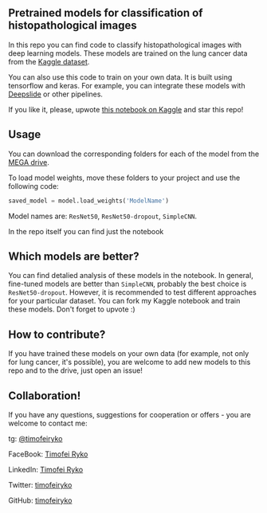 ## Pretrained models for classification of histopathological images

In this repo you can find code to classify histopathological images with deep learning models. These models are trained on the lung cancer data from the [Kaggle dataset](https://www.kaggle.com/datasets/andrewmvd/lung-and-colon-cancer-histopathological-images).

You can also use this code to train on your own data. It is built using tensorflow and keras. For example, you can integrate these models with [Deepslide](https://github.com/BMIRDS/deepslide/) or other pipelines.

If you like it, please, upwote [this notebook on Kaggle]() and star this repo!

## Usage

You can download the corresponding folders for each of the model from the [MEGA drive](https://mega.nz/folder/pixmTb6b#AS9bXaag9cu5wHHZZVRY-A).

To load model weights, move these folders to your project and use the following code:

```python
saved_model = model.load_weights('ModelName')
```

Model names are: `ResNet50`, `ResNet50-dropout`, `SimpleCNN`.

In the repo itself you can find just the notebook

## Which models are better?

You can find detalied analysis of these models in the notebook. In general, fine-tuned models are better than `SimpleCNN`, probably the best choice is `ResNet50-dropout`. However, it is recommended to test different approaches for your particular dataset. You can fork my Kaggle notebook and train these models. Don't forget to upvote :)

## How to contribute?

If you have trained these models on your own data (for example, not only for lung cancer, it's possible), you are welcome to add new models to this repo and to the drive, just open an issue!

## Collaboration!

If you have any questions, suggestions for cooperation or offers - you are welcome to contact me:

tg: [@timofeiryko](https://t.me/timofeiryko)

FaceBook: [Timofei Ryko](https://www.facebook.com/timofeiryko/)

LinkedIn: [Timofei Ryko](https://www.linkedin.com/in/timofeiryko/)

Twitter: [timofeiryko](https://twitter.com/timofeiryko)

GitHub: [timofeiryko](https://github.com/timofeiryko)

